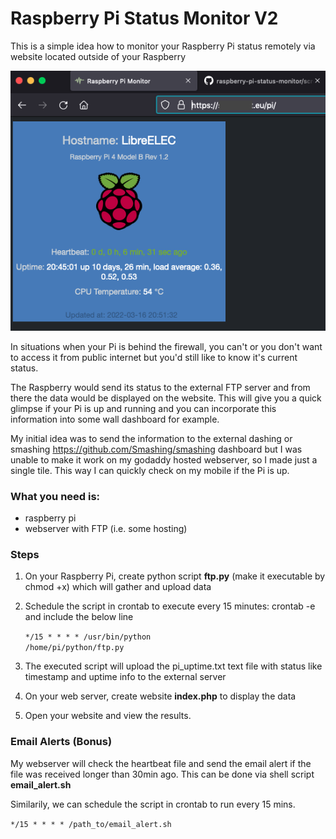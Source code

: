 <h1>Raspberry Pi Status Monitor V2</h1>

This is a simple idea how to monitor your Raspberry Pi status remotely via website located outside of your Raspberry

![alt text](https://github.com/kkuderko/raspberry-pi-status-monitor/blob/main/screenshot01.png)

In situations when your Pi is behind the firewall, you can't or you don't want to access it from public internet but you'd still like to know it's current status.

The Raspberry would send its status to the external FTP server and from there the data would be displayed on the website.
This will give you a quick glimpse if your Pi is up and running and you can incorporate this information into some wall dashboard for example.

My initial idea was to send the information to the external dashing or smashing https://github.com/Smashing/smashing dashboard but I was unable to make it work on my godaddy hosted webserver, so I made just a single tile. This way I can quickly check on my mobile if the Pi is up.

<h3>What you need is:</h3>

- raspberry pi
- webserver with FTP (i.e. some hosting)
 
<h3>Steps</h3>

1. On your Raspberry Pi, create python script <b>ftp.py</b> (make it executable by chmod +x) which will gather and upload data
2. Schedule the script in crontab to execute every 15 minutes: crontab -e and include the below line

    <code>*/15 * * * * /usr/bin/python /home/pi/python/ftp.py</code>

3. The executed script will upload the pi_uptime.txt text file with status like timestamp and uptime info to the external server
4. On your web server, create website <b>index.php</b> to display the data
5. Open your website and view the results.

<h3>Email Alerts (Bonus)</h3>
My webserver will check the heartbeat file and send the email alert if the file was received longer than 30min ago.
This can be done via shell script <b>email_alert.sh</b>

Similarily, we can schedule the script in crontab to run every 15 mins.

  <code>*/15 * * * * /path_to/email_alert.sh</code>
  

